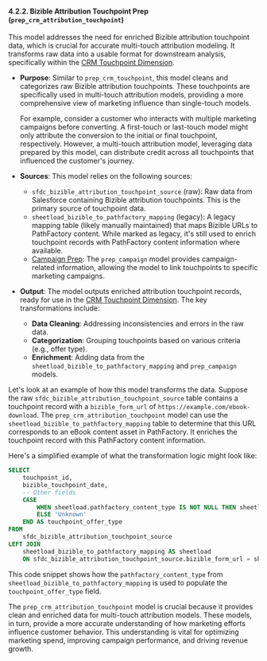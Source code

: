 #### 4.2.2. Bizible Attribution Touchpoint Prep (`prep_crm_attribution_touchpoint`)

This model addresses the need for enriched Bizible attribution touchpoint data, which is crucial for accurate multi-touch attribution modeling. It transforms raw data into a usable format for downstream analysis, specifically within the [CRM Touchpoint Dimension](chapter_310.md).

*   **Purpose**: Similar to `prep_crm_touchpoint`, this model cleans and categorizes raw Bizible attribution touchpoints. These touchpoints are specifically used in multi-touch attribution models, providing a more comprehensive view of marketing influence than single-touch models.

    For example, consider a customer who interacts with multiple marketing campaigns before converting. A first-touch or last-touch model might only attribute the conversion to the initial or final touchpoint, respectively. However, a multi-touch attribution model, leveraging data prepared by this model, can distribute credit across all touchpoints that influenced the customer's journey.
*   **Sources**: This model relies on the following sources:

    *   `sfdc_bizible_attribution_touchpoint_source` (raw): Raw data from Salesforce containing Bizible attribution touchpoints. This is the primary source of touchpoint data.
    *   `sheetload_bizible_to_pathfactory_mapping` (legacy): A legacy mapping table (likely manually maintained) that maps Bizible URLs to PathFactory content. While marked as legacy, it's still used to enrich touchpoint records with PathFactory content information where available.
    *   [Campaign Prep](chapter_431.md): The `prep_campaign` model provides campaign-related information, allowing the model to link touchpoints to specific marketing campaigns.
*   **Output**: The model outputs enriched attribution touchpoint records, ready for use in the [CRM Touchpoint Dimension](chapter_310.md). The key transformations include:

    *   **Data Cleaning**: Addressing inconsistencies and errors in the raw data.
    *   **Categorization**: Grouping touchpoints based on various criteria (e.g., offer type).
    *   **Enrichment**: Adding data from the `sheetload_bizible_to_pathfactory_mapping` and `prep_campaign` models.

Let's look at an example of how this model transforms the data. Suppose the raw `sfdc_bizible_attribution_touchpoint_source` table contains a touchpoint record with a `bizible_form_url` of `https://example.com/ebook-download`. The `prep_crm_attribution_touchpoint` model can use the `sheetload_bizible_to_pathfactory_mapping` table to determine that this URL corresponds to an eBook content asset in PathFactory. It enriches the touchpoint record with this PathFactory content information.

Here's a simplified example of what the transformation logic might look like:

```sql
SELECT
    touchpoint_id,
    bizible_touchpoint_date,
    -- Other fields
    CASE
        WHEN sheetload.pathfactory_content_type IS NOT NULL THEN sheetload.pathfactory_content_type
        ELSE 'Unknown'
    END AS touchpoint_offer_type
FROM
    sfdc_bizible_attribution_touchpoint_source
LEFT JOIN
    sheetload_bizible_to_pathfactory_mapping AS sheetload
    ON sfdc_bizible_attribution_touchpoint_source.bizible_form_url = sheetload.bizible_url
```

This code snippet shows how the `pathfactory_content_type` from `sheetload_bizible_to_pathfactory_mapping` is used to populate the `touchpoint_offer_type` field.

The `prep_crm_attribution_touchpoint` model is crucial because it provides clean and enriched data for multi-touch attribution models. These models, in turn, provide a more accurate understanding of how marketing efforts influence customer behavior. This understanding is vital for optimizing marketing spend, improving campaign performance, and driving revenue growth.
